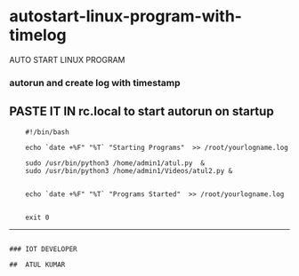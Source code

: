 # autostart-linux-program-with-timelog
AUTO START LINUX PROGRAM 
### autorun and create log with timestamp

## PASTE IT IN rc.local to start autorun on startup 

        #!/bin/bash

        echo `date +%F" "%T` "Starting Programs"  >> /root/yourlogname.log

        sudo /usr/bin/python3 /home/admin1/atul.py  &
        sudo /usr/bin/python3 /home/admin1/Videos/atul2.py &


        echo `date +%F" "%T` "Programs Started"  >> /root/yourlogname.log


        exit 0
---------------------------------------------------------------------------------------------------------------------------------------


                                                                                      ### IOT DEVELOPER
                                                                                         ##  ATUL KUMAR
